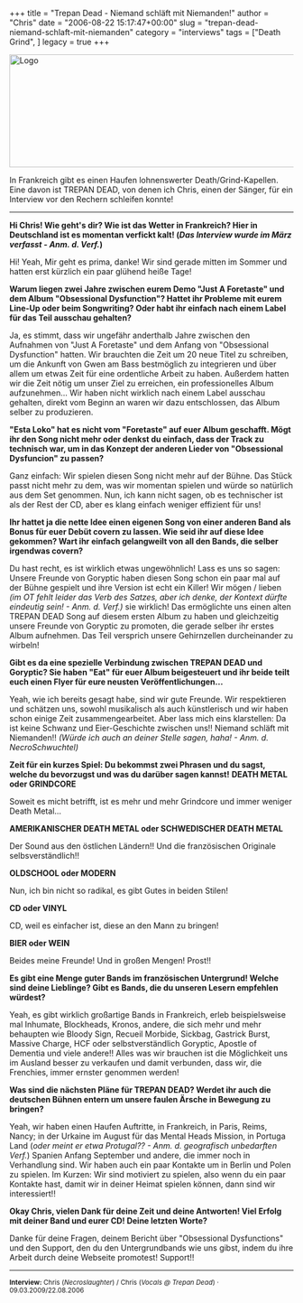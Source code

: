 +++
title = "Trepan Dead - Niemand schläft mit Niemanden!"
author = "Chris"
date = "2006-08-22 15:17:47+00:00"
slug = "trepan-dead-niemand-schlaft-mit-niemanden"
category = "interviews"
tags = ["Death Grind", ]
legacy = true
+++

<img src="images//2009/08/Logo.jpg" alt="Logo" title="Logo" width="547" height="200" class="alignnone size-full wp-image-1530" />

In Frankreich gibt es einen Haufen lohnenswerter Death/Grind-Kapellen. Eine davon ist TREPAN DEAD, von denen ich Chris, einen der Sänger, für ein Interview vor den Rechern schleifen konnte!

---

**Hi Chris! Wie geht's dir? Wie ist das Wetter in Frankreich? Hier in Deutschland ist es momentan verfickt kalt! (_Das Interview wurde im März verfasst - Anm. d. Verf._)**

Hi! Yeah, Mir geht es prima, danke! Wir sind gerade mitten im Sommer und hatten erst kürzlich ein paar glühend heiße Tage!

**Warum liegen zwei Jahre zwischen eurem Demo "Just A Foretaste" und dem Album "Obsessional Dysfunction"? Hattet ihr Probleme mit eurem Line-Up oder beim Songwriting? Oder habt ihr einfach nach einem Label für das Teil ausschau gehalten?**

Ja, es stimmt, dass wir ungefähr anderthalb Jahre zwischen den Aufnahmen von "Just A Foretaste" und dem Anfang von "Obsessional Dysfunction" hatten. Wir brauchten die Zeit um 20 neue Titel zu schreiben, um die Ankunft von Gwen am Bass bestmöglich zu integrieren und über allem um etwas Zeit für eine ordentliche Arbeit zu haben. Außerdem hatten wir die Zeit nötig um unser Ziel zu erreichen, ein professionelles Album aufzunehmen... Wir haben nicht wirklich nach einem Label ausschau gehalten, direkt vom Beginn an waren wir dazu entschlossen, das Album selber zu produzieren.

**"Esta Loko" hat es nicht vom "Foretaste" auf euer Album geschafft. Mögt ihr den Song nicht mehr oder denkst du einfach, dass der Track zu technisch war, um in das Konzept der anderen Lieder von "Obsessional Dysfuncion" zu passen?**

Ganz einfach: Wir spielen diesen Song nicht mehr auf der Bühne. Das Stück passt nicht mehr zu dem, was wir momentan spielen und würde so natürlich aus dem Set genommen. Nun, ich kann nicht sagen, ob es technischer ist als der Rest der CD, aber es klang einfach weniger effizient für uns!

**Ihr hattet ja die nette Idee einen eigenen Song von einer anderen Band als Bonus für euer Debüt covern zu lassen. Wie seid ihr auf diese Idee gekommen? Wart ihr einfach gelangweilt von all den Bands, die selber irgendwas covern?**

Du hast recht, es ist wirklich etwas ungewöhnlich! Lass es uns so sagen: Unsere Freunde von Goryptic haben diesen Song schon ein paar mal auf der Bühne gespielt und ihre Version ist echt ein Killer! Wir mögen / lieben _(im OT fehlt leider das Verb des Satzes, aber ich denke, der Kontext dürfte eindeutig sein! - Anm. d. Verf.)_ sie wirklich! Das ermöglichte uns einen alten TREPAN DEAD Song auf diesem ersten Album zu haben und gleichzeitig unsere Freunde von Goryptic zu promoten, die gerade selber ihr erstes Album aufnehmen. Das Teil versprich unsere Gehirnzellen durcheinander zu wirbeln!

**Gibt es da eine spezielle Verbindung zwischen TREPAN DEAD und Goryptic? Sie haben "Eat" für euer Album beigesteuert und ihr beide teilt euch einen Flyer für eure neusten Veröffentlichungen...**

Yeah, wie ich bereits gesagt habe, sind wir gute Freunde. Wir respektieren und schätzen uns, sowohl musikalisch als auch künstlerisch und wir haben schon einige Zeit zusammengearbeitet. Aber lass mich eins klarstellen: Da ist keine Schwanz und Eier-Geschichte zwischen uns!! Niemand schläft mit Niemanden!! _(Würde ich auch an deiner Stelle sagen, haha! - Anm. d. NecroSchwuchtel)_

**Zeit für ein kurzes Spiel: Du bekommst zwei Phrasen und du sagst, welche du bevorzugst und was du darüber sagen kannst!**
**DEATH METAL oder GRINDCORE**

Soweit es micht betrifft, ist es mehr und mehr Grindcore und immer weniger Death Metal...

**AMERIKANISCHER DEATH METAL oder SCHWEDISCHER DEATH METAL**

Der Sound aus den östlichen Ländern!! Und die französischen Originale selbsverständlich!!

**OLDSCHOOL oder MODERN**

Nun, ich bin nicht so radikal, es gibt Gutes in beiden Stilen!

**CD oder VINYL**

CD, weil es einfacher ist, diese an den Mann zu bringen!

**BIER oder WEIN**

Beides meine Freunde! Und in großen Mengen! Prost!!

**Es gibt eine Menge guter Bands im französischen Untergrund! Welche sind deine Lieblinge? Gibt es Bands, die du unseren Lesern empfehlen würdest?**

Yeah, es gibt wirklich großartige Bands in Frankreich, erleb beispielsweise mal Inhumate, Blockheads, Kronos, andere, die sich mehr und mehr behaupten wie Bloody Sign, Recueil Morbide, Sickbag, Gastrick Burst, Massive Charge, HCF oder selbstverständlich Goryptic, Apostle of Dementia und viele andere!! Alles was wir brauchen ist die Möglichkeit uns im Ausland besser zu verkaufen und damit verbunden, dass wir, die Frenchies, immer ernster genommen werden!

**Was sind die nächsten Pläne für TREPAN DEAD? Werdet ihr auch die deutschen Bühnen entern um unsere faulen Ärsche in Bewegung zu bringen?**

Yeah, wir haben einen Haufen Auftritte, in Frankreich, in Paris, Reims, Nancy; in der Urkaine im August für das Mental Heads Mission, in Portuga Land (_oder meint er etwa Protugal?? - Anm. d. geografisch unbedarften Verf._) Spanien Anfang September und andere, die immer noch in Verhandlung sind. Wir haben auch ein paar Kontakte um in Berlin und Polen zu spielen. Im Kurzen: Wir sind motiviert zu spielen, also wenn du ein paar Kontakte hast, damit wir in deiner Heimat spielen können, dann sind wir interessiert!!

**Okay Chris, vielen Dank für deine Zeit und deine Antworten! Viel Erfolg mit deiner Band und eurer CD! Deine letzten Worte?**

Danke für deine Fragen, deinem Bericht über "Obsessional Dysfunctions" und den Support, den du den Untergrundbands wie uns gibst, indem du ihre Arbeit durch deine Webseite promotest! Support!!

---
<small>**Interview:** Chris (_Necroslaughter_) / Chris (_Vocals @ Trepan Dead_) &middot; 09.03.2009/22.08.2006
</small>

